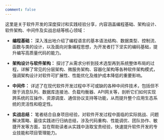 ```yaml
---
comment: false
---
```


这里是关于软件开发的深度探讨和实践经验分享，内容涵盖编程基础、架构设计、软件架构、中间件及实战总结等核心领域：

- **编程基础：** 深入浅出地介绍了编程语言的基本语法结构、数据类型、控制流、函数与类的设计，以及面向对象编程思想，为开发者打下坚实的编码基础，提升编写高质量代码的能力。

- **架构设计与软件架构：** 探讨了从需求分析到技术选型再到系统整体布局的过程，详解了常见的分层架构、微服务架构、容器化架构等各种软件架构模式，强调架构设计对软件可扩展性、性能优化及维护成本降低的重要影响。

- **中间件：** 详述了在现代软件开发过程中不可或缺的各种中间件技术，包括但不限于消息队列、数据库连接池、负载均衡器、API网关等，剖析它们如何实现跨系统的互操作、资源调度、通信协议支持等功能，从而提升整个应用生态系统的灵活性和稳定性。

- **实战总结：** 笔者结合自身项目经验，对软件开发过程中面临的实际挑战、问题解决策略、最佳实践进行归纳总结，涉及代码重构、性能调优、团队协作、敏捷开发等方面，旨在帮助读者从实践中汲取宝贵经验，快速提升软件开发的专业技能和项目管理能力。